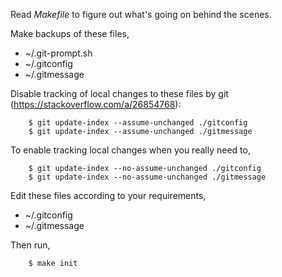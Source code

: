Read *Makefile* to figure out what's going on behind the scenes.

Make backups of these files,

- ~/.git-prompt.sh
- ~/.gitconfig
- ~/.gitmessage

Disable tracking of local changes to these files by git (https://stackoverflow.com/a/26854768):

        $ git update-index --assume-unchanged ./gitconfig
        $ git update-index --assume-unchanged ./gitmessage

To enable tracking local changes when you really need to,

        $ git update-index --no-assume-unchanged ./gitconfig
        $ git update-index --no-assume-unchanged ./gitmessage

Edit these files according to your requirements,

- ~/.gitconfig
- ~/.gitmessage

Then run,

        $ make init
